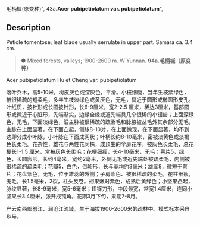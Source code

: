 毛柄枫(原变种)",
43a.**Acer pubipetiolatum var. pubipetiolatum**",

## Description
Petiole tomentose; leaf blade usually serrulate in upper part. Samara ca. 3.4 cm.

> ● Mixed forests, valleys; 1900-2600 m. W Yunnan.
**94a.毛柄槭（原变种）**

Acer pubipetiolatum Hu et Cheng var. pubipetiolatum

落叶乔木，高5-10米。树皮灰色或深灰色，平滑。小枝细瘦，当年生枝紫绿色，被很稀疏的短柔毛，多年生枝淡绿色或黄灰色，无毛，具近于圆形或椭圆形皮孔。叶纸质，披针形或长圆披针形，长6-9厘米，宽2-2.5 厘米，稀达3厘米，基部圆形或微近于心脏形，先端渐尖，边缘全缘或近先端具几个很稀的小锯齿；上面深绿色，无毛，下面淡绿色，沿主脉被很稀疏的疏柔毛和脉腋被丛毛外其余部分无毛，主脉在上面显著，在下面凸起，侧脉8-10对，在上面微现，在下面显著，均不到边即分成小叶脉，小叶脉在下面成网状；叶柄长约8-10毫米，密被淡黄色或淡褐色长柔毛。花杂性，雄花与两性花同株，成顶生的伞房花序，被灰色长柔毛，总花梗长1-1.5 厘米，常被灰色长柔毛；花梗细瘦，长4-10毫米，无毛；萼片5，绿色，长圆卵形，长约4毫米，宽约2毫米，外侧无毛或近先端处被疏柔毛，内侧被很稀疏的疏柔毛；花瓣5，白色，倒卵形，长与宽均约3毫米；雄蕊8，微短于萼片；花盘紫色，无毛，位于雄蕊的外侧；子房紫色、被很稀疏的柔毛，花柱细瘦，无毛，长1.5毫米，2裂，柱头反卷。翅果嫩时紫色，成熟后黄绿色；小坚果凸起，脉纹显著，长8-9毫米，宽5-6毫米；翅镰刀形，中段最宽，常宽1.4厘米，连同小坚果长3.4厘米，张开成钝角。花期3月下旬，果期7-8月。

产云南西部怒江、澜沧江流域。生于海拔1900-2600米的疏林中。模式标本采自耿马。
